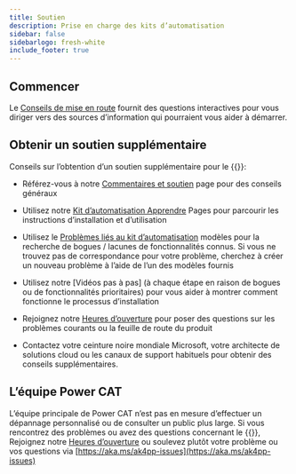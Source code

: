 ```yaml
---
title: Soutien
description: Prise en charge des kits d’automatisation
sidebar: false
sidebarlogo: fresh-white
include_footer: true
---
```

## Commencer

Le [Conseils de mise en route](/fr/get-started) fournit des questions interactives pour vous diriger vers des sources d’information qui pourraient vous aider à démarrer.

## Obtenir un soutien supplémentaire

Conseils sur l’obtention d’un soutien supplémentaire pour le {{<product-name>}}:

- Référez-vous à notre [Commentaires et soutien](https://learn.microsoft.com/power-automate/guidance/automation-kit/feedback-support) page pour des conseils généraux

- Utilisez notre [Kit d’automatisation Apprendre](https://aka.ms/automation-kit-learn) Pages pour parcourir les instructions d’installation et d’utilisation

- Utilisez le [Problèmes liés au kit d’automatisation](https://aka.ms/ak4pp-issues) modèles pour la recherche de bogues / lacunes de fonctionnalités connus. Si vous ne trouvez pas de correspondance pour votre problème, cherchez à créer un nouveau problème à l’aide de l’un des modèles fournis

- Utilisez notre [Vidéos pas à pas] (à chaque étape en raison de bogues ou de fonctionnalités prioritaires) pour vous aider à montrer comment fonctionne le processus d’installation

- Rejoignez notre [Heures d’ouverture](/fr/office-hours) pour poser des questions sur les problèmes courants ou la feuille de route du produit

- Contactez votre ceinture noire mondiale Microsoft, votre architecte de solutions cloud ou les canaux de support habituels pour obtenir des conseils supplémentaires.

## L’équipe Power CAT

L’équipe principale de Power CAT n’est pas en mesure d’effectuer un dépannage personnalisé ou de consulter un public plus large. Si vous rencontrez des problèmes ou avez des questions concernant le {{<product-name>}}, Rejoignez notre [Heures d’ouverture](/fr/office-hours) ou soulevez plutôt votre problème ou vos questions via [https://aka.ms/ak4pp-issues](https://aka.ms/ak4pp-issues)
